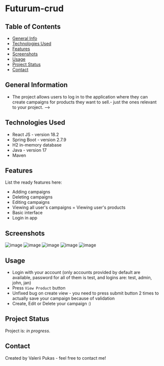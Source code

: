 # Futurum-crud

## Table of Contents
* [General Info](#general-information)
* [Technologies Used](#technologies-used)
* [Features](#features)
* [Screenshots](#screenshots)
* [Usage](#usage)
* [Project Status](#project-status)
* [Contact](#contact)
<!-- * [License](#license) -->

## General Information
- The project allows users to log in to the application where they can create campaigns for products they want to sell.- just the ones relevant to your project. -->


## Technologies Used
- React JS - version 18.2
- Spring Boot - version 2.7.9 
- H2 in-memory database
- Java - version 17
- Maven

## Features
List the ready features here:
- Adding campaigns
- Deleting campaigns
- Editing campaigns
- Viewing all user's campaigns
= Viewing user's products
- Basic interface 
- Login in app

## Screenshots
![image](https://user-images.githubusercontent.com/92274707/222992315-48f1b204-7c49-4f6f-9e22-6798be462749.png)
![image](https://user-images.githubusercontent.com/92274707/222992343-4fadc4f8-c658-4df2-8716-c0909693ed88.png)
![image](https://user-images.githubusercontent.com/92274707/222992388-d496093f-3f7e-444c-a3a8-0b15d0e6c14d.png)
![image](https://user-images.githubusercontent.com/92274707/222998951-3325b93a-83ac-42f9-a080-cb90894f880c.png)
![image](https://user-images.githubusercontent.com/92274707/222999000-a2c4d49e-d742-4c59-8fe8-c96e520a2150.png)
<!-- If you have screenshots you'd like to share, include them here. -->

## Usage
- Login with your account (only accounts provided by default are available, password for all of them is test, and logins are: test, admin, john, jan)
- Press `View Product` button
- Unfixed bug on create view - you need to press submit button 2 times to actually save your campaign because of validation
- Create, Edit or Delete your campaign :)


## Project Status
Project is: _in progress_.

## Contact
Created by Valerii Pukas - feel free to contact me!
